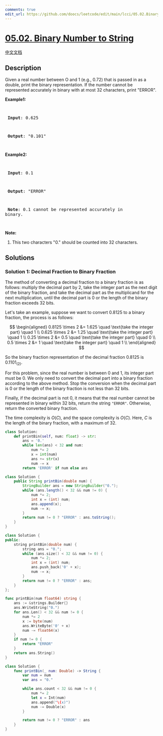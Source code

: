 ```yaml
---
comments: true
edit_url: https://github.com/doocs/leetcode/edit/main/lcci/05.02.Binary%20Number%20to%20String/README_EN.md
---
```


# [05.02. Binary Number to String](https://leetcode.cn/problems/binary-number-to-string-lcci)

[中文文档](/lcci/05.02.Binary%20Number%20to%20String/README.md)

## Description

<p>Given a real number between O and 1 (e.g., 0.72) that is passed in as a double, print the binary representation. If the number cannot be represented accurately in binary with at most 32 characters, print &quot;ERROR&quot;.</p>
<p><strong>Example1:</strong></p>
<pre>

<strong> Input</strong>: 0.625

<strong> Output</strong>: &quot;0.101&quot;

</pre>
<p><strong>Example2:</strong></p>
<pre>

<strong> Input</strong>: 0.1

<strong> Output</strong>: &quot;ERROR&quot;

<strong> Note</strong>: 0.1 cannot be represented accurately in binary.

</pre>
<p><strong>Note: </strong></p>
<ol>
	<li>This two characters &quot;0.&quot; should be counted into 32 characters.</li>
</ol>

## Solutions

### Solution 1: Decimal Fraction to Binary Fraction

The method of converting a decimal fraction to a binary fraction is as follows: multiply the decimal part by $2$, take the integer part as the next digit of the binary fraction, and take the decimal part as the multiplicand for the next multiplication, until the decimal part is $0$ or the length of the binary fraction exceeds $32$ bits.

Let's take an example, suppose we want to convert $0.8125$ to a binary fraction, the process is as follows:

$$
\begin{aligned}
0.8125 \times 2 &= 1.625 \quad \text{take the integer part} \quad 1 \\
0.625 \times 2 &= 1.25 \quad \text{take the integer part} \quad 1 \\
0.25 \times 2 &= 0.5 \quad \text{take the integer part} \quad 0 \\
0.5 \times 2 &= 1 \quad \text{take the integer part} \quad 1 \\
\end{aligned}
$$

So the binary fraction representation of the decimal fraction $0.8125$ is $0.1101_{(2)}$.

For this problem, since the real number is between $0$ and $1$, its integer part must be $0$. We only need to convert the decimal part into a binary fraction according to the above method. Stop the conversion when the decimal part is $0$ or the length of the binary fraction is not less than $32$ bits.

Finally, if the decimal part is not $0$, it means that the real number cannot be represented in binary within $32$ bits, return the string `"ERROR"`. Otherwise, return the converted binary fraction.

The time complexity is $O(C)$, and the space complexity is $O(C)$. Here, $C$ is the length of the binary fraction, with a maximum of $32$.

<!-- tabs:start -->

```python
class Solution:
    def printBin(self, num: float) -> str:
        ans = '0.'
        while len(ans) < 32 and num:
            num *= 2
            x = int(num)
            ans += str(x)
            num -= x
        return 'ERROR' if num else ans
```

```java
class Solution {
    public String printBin(double num) {
        StringBuilder ans = new StringBuilder("0.");
        while (ans.length() < 32 && num != 0) {
            num *= 2;
            int x = (int) num;
            ans.append(x);
            num -= x;
        }
        return num != 0 ? "ERROR" : ans.toString();
    }
}
```

```cpp
class Solution {
public:
    string printBin(double num) {
        string ans = "0.";
        while (ans.size() < 32 && num != 0) {
            num *= 2;
            int x = (int) num;
            ans.push_back('0' + x);
            num -= x;
        }
        return num != 0 ? "ERROR" : ans;
    }
};
```

```go
func printBin(num float64) string {
	ans := &strings.Builder{}
	ans.WriteString("0.")
	for ans.Len() < 32 && num != 0 {
		num *= 2
		x := byte(num)
		ans.WriteByte('0' + x)
		num -= float64(x)
	}
	if num != 0 {
		return "ERROR"
	}
	return ans.String()
}
```

```swift
class Solution {
    func printBin(_ num: Double) -> String {
        var num = num
        var ans = "0."

        while ans.count < 32 && num != 0 {
            num *= 2
            let x = Int(num)
            ans.append("\(x)")
            num -= Double(x)
        }

        return num != 0 ? "ERROR" : ans
    }
}
```

<!-- tabs:end -->

<!-- end -->

